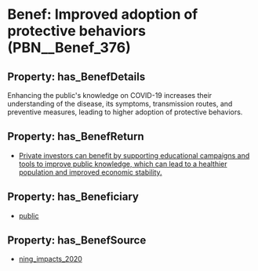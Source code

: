 # Benef: __Improved adoption of protective behaviors__ (PBN__Benef_376)

## Property: has_BenefDetails

Enhancing the public's knowledge on COVID-19 increases their understanding of the disease, its symptoms, transmission routes, and preventive measures, leading to higher adoption of protective behaviors.

## Property: has_BenefReturn

* [Private investors can benefit by supporting educational campaigns and tools to improve public knowledge, which can lead to a healthier population and improved economic stability.](../BenefReturn/PBN__BenefReturn_403)

## Property: has_Beneficiary

* [public](../Stakeholder/PBN__Stakeholder_52)

## Property: has_BenefSource

* [ning_impacts_2020](../Article/PBN__Article_74)

